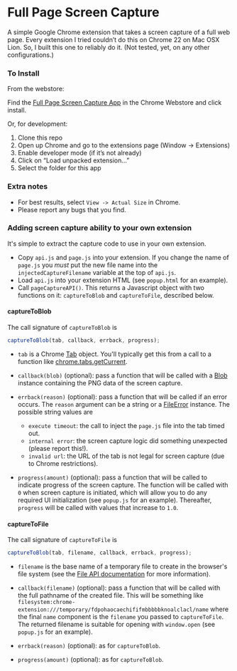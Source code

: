 Full Page Screen Capture
========================

A simple Google Chrome extension that takes a screen capture of a full web page. Every extension I tried couldn’t do this on Chrome 22 on Mac OSX Lion. So, I built this one to reliably do it. (Not tested, yet, on any other configurations.)

### To Install

From the webstore:

Find the [Full Page Screen Capture App](https://chrome.google.com/webstore/detail/full-page-screen-capture/fdpohaocaechififmbbbbbknoalclacl) in the Chrome Webstore and click install.

Or, for development:

1. Clone this repo
2. Open up Chrome and go to the extensions page (Window → Extensions)
3. Enable developer mode (if it’s not already)
4. Click on “Load unpacked extension…”
5. Select the folder for this app

### Extra notes

*   For best results, select `View -> Actual Size` in Chrome.
*   Please report any bugs that you find.

### Adding screen capture ability to your own extension

It's simple to extract the capture code to use in your own extension.

* Copy `api.js` and `page.js` into your extension. If you change the name
  of `page.js` you _must_ put the new file name into the
  `injectedCaptureFilename` variable at the top of `api.js`.
* Load `api.js` into your extension HTML (see `popup.html` for an example).
* Call `pageCaptureAPI()`. This returns a Javascript object with two
  functions on it: `captureToBlob` and `captureToFile`, described below.

#### captureToBlob

The call signature of `captureToBlob` is

```javascript
captureToBlob(tab, callback, errback, progress);
```

* `tab` is a Chrome
  [Tab](http://developer.chrome.com/extensions/tabs.html#type-Tab)
  object. You'll typically get this from a call to a function like
  [chrome.tabs.getCurrent](http://developer.chrome.com/extensions/tabs.html#method-getCurrent).

* `callback(blob)` (optional): pass a function that will be called with a
  [Blob](https://developer.mozilla.org/en-US/docs/Web/API/Blob) instance
  containing the PNG data of the screen capture.

* `errback(reason)` (optional): pass a function that will be called if an
  error occurs. The `reason` argument can be a string or a
  [FileError](https://developer.mozilla.org/en-US/docs/Web/API/FileError)
  instance. The possible string values are

    * `execute timeout`: the call to inject the `page.js` file into the tab
      timed out.
    * `internal error`: the screen capture logic did something unexpected
      (please report this!).
    * `invalid url`: the URL of the tab is not legal for screen capture
      (due to Chrome restrictions).

* `progress(amount)` (optional): pass a function that will be called to
  indicate progress of the screen capture. The function will be called with
  `0` when screen capture is initiated, which will allow you to do any
  required UI initialization (see `popup.js` for an example). Thereafter,
  `progress` will be called with values that increase to `1.0`.

#### captureToFile

The call signature of `captureToFile` is

```javascript
captureToBlob(tab, filename, callback, errback, progress);
```

* `filename` is the base name of a temporary file to create in the
  browser's file system (see the
  [File API documentation](https://developer.mozilla.org/en-US/docs/Web/API/File)
  for more information).

* `callback(filename)` (optional): pass a function that will be called with
  the full pathname of the created file. This will be something like
  `filesystem:chrome-extension:///temporary/fdpohaocaechififmbbbbbknoalclacl/name`
  where the final `name` component is the `filename` you passed to
  `captureToFile`. The returned filename is suitable for opening with
  `window.open` (see `popup.js` for an example).

* `errback(reason)` (optional): as for `captureToBlob`.

* `progress(amount)` (optional): as for `captureToBlob`.
